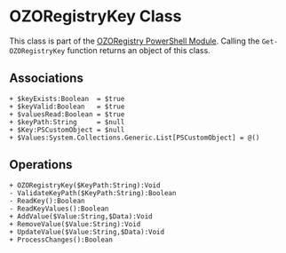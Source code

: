 # OZORegistryKey Class
This class is part of the [OZORegistry PowerShell Module](../README.md). Calling the `Get-OZORegistryKey` function returns an object of this class.

## Associations
```
+ $keyExists:Boolean  = $true
+ $keyValid:Boolean   = $true
+ $valuesRead:Boolean = $true
+ $keyPath:String     = $null
+ $Key:PSCustomObject = $null
+ $Values:System.Collections.Generic.List[PSCustomObject] = @()
```
## Operations
```
+ OZORegistryKey($KeyPath:String):Void
- ValidateKeyPath($KeyPath:String):Boolean
- ReadKey():Boolean
- ReadKeyValues():Boolean
+ AddValue($Value:String,$Data):Void
+ RemoveValue($Value:String):Void
+ UpdateValue($Value:String,$Data):Void
+ ProcessChanges():Boolean
```
